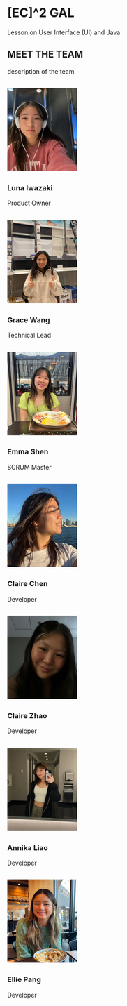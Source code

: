 <!--Start of Website Content-->
<div class="index-header">
    <h1>[EC]^2 GAL</h1>
    <p>Lesson on User Interface (UI) and Java</p>
</div>


<!--About Our Team-->
<section class="team">
    <h1>MEET THE TEAM</h1>
    <p>description of the team</p>
    <div class="row">
        <div class="team-col">
            <h1><a href="https://github.com/lunaiwa"><img src ="images/team/luna.png"></a></h1>
            <h3>Luna Iwazaki</h3>
            <p>Product Owner</p>
        </div>
        <div class="team-col">
            <h1><a href="https://github.com/gwang1224"><img src ="images/team/grace.png"></a></h1>
            <h3>Grace Wang</h3>
            <p>Technical Lead</p>
        </div>
        <div class="team-col">
            <h1><a href="https://github.com/e-shen2022"><img src ="images/team/emma.png"></a></h1>
            <h3>Emma Shen</h3>
            <p>SCRUM Master</p>
        </div>
    </div>
</section>
<section class="team1">
<div class="row">
    <div class="team-col">
        <h1><a href="https://github.com/ClaireChen3"><img src ="images/team/clairec.png"></a></h1>
        <h3>Claire Chen</h3>
        <p>Developer</p>
    </div>
    <div class="team-col">
        <h1><a href="https://github.com/clairehzhao"><img src ="images/team/clairez.png"></a></h1>
        <h3>Claire Zhao</h3>
        <p>Developer</p>
    </div>
    <div class="team-col">
        <h1><a href="https://github.com/annikaliao"><img src ="images/team/annika.png"></a></h1>
        <h3>Annika Liao</h3>
        <p>Developer</p>
    </div>
    <div class="team-col">
        <h1><a href="https://github.com/1908901"><img src ="images/team/ellie.png"></a></h1>
        <h3>Ellie Pang</h3>
        <p>Developer</p>
    </div>
</div>
</section>
<!-- 
<section class="about">
    <h3>OUR MISSION</h3>
    <p>Learning how to customize your website/game </p> -->

<!-- </section> -->